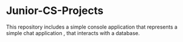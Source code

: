 # Junior-CS-Projects
This repository includes a simple console application that represents a simple chat application , that interacts with a database.
